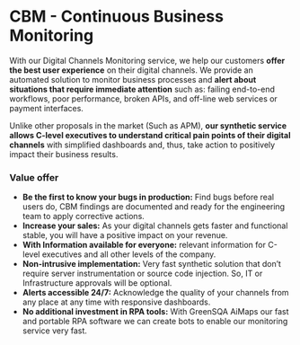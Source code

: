 # CBM - Continuous Business Monitoring

With our Digital Channels Monitoring service, we help our customers **offer the best user experience** on their digital channels. We provide an automated solution to monitor business processes and **alert about situations that require immediate attention** such as: failing end-to-end workflows, poor performance, broken APIs, and off-line web services or payment interfaces.  

Unlike other proposals in the market (Such as APM), **our synthetic service allows C-level executives to understand critical pain points of their digital channels** with simplified dashboards and, thus, take action to positively impact their business results. 

### Value offer
 - **Be the first to know your bugs in production:** Find bugs before real users do, CBM findings are documented and ready for the engineering team to apply corrective actions.
 - **Increase your sales:** As your digital channels gets faster and functional stable, you will have a positive impact on your revenue.
 - **With Information available for everyone:** relevant information for C-level executives and all other levels of the company.  
 - **Non-intrusive implementation:** Very fast synthetic solution that don’t require server instrumentation or source code injection. So, IT or Infrastructure approvals will be optional.
 - **Alerts accessible 24/7:** Acknowledge the quality of your channels from any place at any time with responsive dashboards. 
 - **No additional investment in RPA tools:** With GreenSQA AiMaps our fast and portable RPA software we can create bots to enable our monitoring service very fast. 
 
